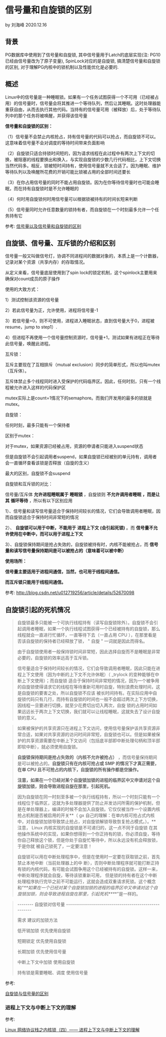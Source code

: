 # 信号量和自旋锁的区别

by 刘海峰 2020.12.16

## 背景

PG数据库中使用到了信号量和自旋锁, 其中信号量用于Latch的底层实现(注: PG10 已经由信号量改为了原子变量), SpinLock对应的是自旋锁, 搞清楚信号量和自旋锁的区别, 对于理解PG内核中的锁机制以及性能优化是必要的.

## 概述

Linux中的信号量是一种睡眠锁。如果有一个任务试图获得一个不可用（已经被占用）的信号量时，信号量会将其推进一个等待队列，然后让其睡眠。这时处理器能重获自由，从而去执行其他代码。当持有的信号量可用（被释放）后，处于等待队列中的那个任务将被唤醒，并获得该信号量

 **信号量和自旋锁的区别：**

（1）信号量不会禁止内核抢占，持有信号量的代码可以抢占，而自旋锁不可以。这意味着信号量不会对调度的等待时间带来负面影响

（2）自旋锁只适合持锁时间短的，因为请求线程在此过程中有两次上下文的切换，被阻塞的线程要换出和换入，与实现自旋锁的少数几行代码相比，上下文切换当然代码多。相反，锁被短时间持有，使用信号量就不太合适了。因为睡眠、维护等待队列以及唤醒所花费的开销可能比锁被占用的全部时间还要长

（3）在你占用信号量的同时不能占用自旋锁。因为在你等待信号量时也可能会睡眠，而在持有自旋锁时是不允许睡眠的

（4）何时用自旋锁何时用信号量可以根据锁被持有的时间长短来判断

（5）信号量同时允许任意数量的锁持有者，而自旋锁在一个时刻最多允许一个任务持有它

参考: [信号量以及信号量和自旋锁的区别](https://blog.csdn.net/yl970302/article/details/90078968)

## 自旋锁、信号量、互斥锁的介绍和区别

信号量一般又叫做信号灯，协调不同进程间的数据对象的，本质上是一个计数器，记录对某个资源（共享内存）的存取情况。

从定义来看，信号量底层使用到了spin lock的锁定机制，这个spinlock主要用来确保对count成员的原子操作

使用的大致方式：

1）测试控制该资源的信号量

2）若此信号量为正，允许使用，进程将信号量-1

3）若信号量=0，则不可使用，进程进入睡眠状态，直到信号量大于0，进程被resume，jump to step1）.

4）但进程不再使用一个信号量控制资源时，信号量+1，测试如果有进程正在等待此信号量，唤醒此进程。



互斥锁：

互斥主要现在了互相排斥（mutual exclusion）同步的简单形式，所以也叫mutex（互斥体）。

互斥体禁止多个线程同时进入受保护的代码临界区。因此，任何时刻，只有一个线程被允许进入这样的代码保护区

mutex实际上是count=1情况下的semaphore。而我们开发用的最多的锁就是mutex。



自旋锁：

任何时刻，最多只能有一个保持者

区别于mutex：

对于mutex，如果资源已经被占用，资源的申请者只能进入suspend状态

但是自旋锁不会引起调用者suspend，如果自旋锁已经被别的单元持有，调用者会一直循环查看该锁是否释放（自旋的含义）

最大的区别，自旋锁不会suspend



自旋锁和互斥锁的对比：

信号量/互斥体 **允许进程睡眠属于** **睡眠锁** ，自旋锁则 **不允许调用者睡眠** **，而是让其** **循环等待** ，所以有以下区别应用 

1）、信号量和读写信号量适合于保持时间较长的情况，它们会导致调用者睡眠，因而自旋锁适合于保持时间非常短的情况 

2）、 **自旋锁可以用于中断，不能用于** **进程上下文** **(会引起死锁)** 。而 **信号量不允许使用在中断中，而可以用于进程上下文** 

3）、自旋锁保持期间是抢占失效的，自旋锁被持有时，内核不能被抢占，而 **信号量和读写信号量保持期间是可以被抢占的（意味着可以被中断）**

**使用场所：**

**信号量主要适用于进程间通信，当然，也可用于线程间通信。**

**而互斥锁只能用于线程间通信。**



参考: http://blog.csdn.net/u012719256/article/details/52670098



## 自旋锁引起的死机情况

> 自旋锁最多只能被一个可执行线程持有（读写自旋锁除外）。自旋锁不会引起调用者睡眠，如果一个执行线程试图获得一个已经被持有的自旋锁，那么线程就会一直进行忙循环，一直等待下去（一直占用 CPU ），在那里看是否该自旋锁的保持者已经释放了锁， " 自旋 " 一词就是因此而得名。
>
> 由于自旋锁使用者一般保持锁时间非常短，因此选择自旋而不是睡眠是非常必要的，自旋锁的效率远高于互斥锁。
>
> 信号量适合于保持时间较长的情况，它们会导致调用者睡眠，因此只能在进程上下文使用（因为中断的上下文不允许休眠）（ _trylock 的变种能够在中断上下文使用）；而自旋锁 适合于保持时间非常短的情况，因为一个被争用的自旋锁使得请求它的线程在等待重新可用时自旋，特别浪费处理时间，这是自旋锁的要害之处，所以自旋锁不应该 被长时间持有。在实际应用中自旋锁代码只有几行，而持有自旋锁的时间也一般不会超过两次上下方切换，因线程一旦要进行切换，就至少花费切出切入两次，自旋 锁的占用时间如果远远长于两次上下文切换，我们就可以让线程睡眠，这就失去了设计自旋锁的意义。



> 如果被保护的共享资源只在进程上下文访问，使用信号量保护该共享资源非常合适，如果对共享资源的访问时间非常短，自旋锁也可以。但是如果被保护的共享资源需要在中断上下文访问（包括底半部即中断处理句柄和顶半部即软中断），就必须使用自旋锁。



> **自旋锁保持期间是抢占失效的（内核不允许被抢占）** ，而信号量保持期间是可以被抢占的。**自旋锁只有在内核可抢占或 SMP 的情况下才真正需要，在单 CPU 且不可抢占的内核下，自旋锁的所有操作都是空操作。**
>
> **注意，如果在一个已经对某个自旋锁加锁的进程的临界区中又申请对这个自旋锁加锁，则会导致进程自旋在那里，引起死机。**



> 因为自旋锁在同一时刻至多被一个执行线程持有，所以一个时刻只能有一个线程位于临界区，这就为多处理器提供了防止并发访问所需的保护机制，但是在单处理器上，编译的时候不会加入自旋锁。它仅仅被当作一个设置内核抢占机制是否被启用的开关**（ gx 自己的理解：在单内核可抢占式内核中，对自旋锁加锁导致禁止抢占，对自旋锁解锁导致恢复抢占模式。）。** 注意， Linux 内核实现的自旋锁是不可递归的，这一点不同于自旋锁 在其他操作系统中的实现，如果你想得到一个你正持有的锁，你必须自旋，等待你自己释放这个锁，但是你处于自旋忙等待中，所以永远没有机会释放锁，于是你就 被自己锁死了，一定要注意！
>
> 自旋锁可以用在中断处理程序中，但是在使用时一定要在获取锁之前，首先禁止本地中断（当前处理器上的中 断），否则中断处理程序就可能打断正持有锁的内核代码，有可能会试图争用这个已经被持有的自旋锁。这样一来，中断处理程序就会自旋，等待该锁重新可用， 但是锁的持有者在这个中断处理程序执行完毕之前不可能运行，这就会造成双重请求死锁。这个概念和“***\**\*如果在一个已经对某个自旋锁加锁的进程的临界区中又申请对这个自旋锁加锁，则会导致进程自旋在那里，引起死机\*\**\***”是一样的。



> -------- 自旋锁对信号量 ------------------------------------------------------
>
> 需求                   建议的加锁方法
>
> 低开销加锁               优先使用自旋锁
>
> 短期锁定               优先使用自旋锁
>
> 长期加锁               优先使用信号量
>
> 中断上下文中加锁          使用自旋锁
>
> 持有锁是需要睡眠、调度      使用信号量



参考:

[自旋锁与信号量的区别](https://blog.csdn.net/wangshuchangfrank/article/details/20834507?utm_medium=distribute.pc_relevant_t0.none-task-blog-BlogCommendFromBaidu-1.control&depth_1-utm_source=distribute.pc_relevant_t0.none-task-blog-BlogCommendFromBaidu-1.control)



### 进程上下文与中断上下文的理解

参考:

[Linux 网络协议栈之内核锁（四）—— 进程上下文与中断上下文的理解](https://blog.csdn.net/zqixiao_09/article/details/79265902)